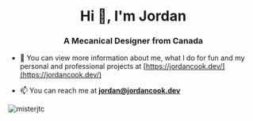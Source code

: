 <h1 align="center">Hi 👋, I'm Jordan</h1>
<h3 align="center">A Mecanical Designer from Canada</h3>

- 📝 You can view more information about me, what I do for fun and my personal and professional projects at [https://jordancook.dev/](https://jordancook.dev/)

- 📫 You can reach me at **jordan@jordancook.dev**

<!--
**misterjtc/misterjtc** is a ✨ _special_ ✨ repository because its `README.md` (this file) appears on your GitHub profile.

Here are some ideas to get you started:

- 🔭 I’m currently working on ...
- 🌱 I’m currently learning ...
- 👯 I’m looking to collaborate on ...
- 🤔 I’m looking for help with ...
- 💬 Ask me about ...
- 📫 How to reach me: ...
- ⚡ Fun fact: ...
-->

<p align="left"> <img src="https://komarev.com/ghpvc/?username=misterjtc&style=flat-square" alt="misterjtc" /> </p>
